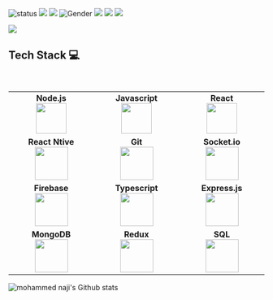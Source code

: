 ![status](https://img.shields.io/badge/status-up-brightgreen)
[![](https://img.shields.io/badge/LinkedIn-Mohammed-Naji)](https://www.linkedin.com/in/eng-mohanaji/)
[![](https://img.shields.io/badge/Gmail-mohammed@naji.dev-red)](mailto:mohammed@naji.dev)
![Gender](https://img.shields.io/badge/gender-%F0%9F%A4%B5-lightgrey)
![](https://img.shields.io/static/v1?label=skype&message=mohanagy&color=7BB32E&logo=skype) 
![](https://img.shields.io/static/v1?label=spotify&message=mohanagy&color=7BB32E&logo=spotify) 
![](https://visitor-badge.laobi.icu/badge?page_id=mohanagy)

![](https://github.com/mohanagy/mohanagy/blob/master/Naji_gif.gif?raw=true)


## Tech Stack :computer:

<br>
<table>
<tbody>
 <tr>
<td align="center" width="20%">
<span><b><center>Node.js</center></b></span> 
<img height=60px src="https://upload.wikimedia.org/wikipedia/commons/thumb/d/d9/Node.js_logo.svg/1200px-Node.js_logo.svg.png"> 
</td>

<td align="center" width="20%">
<span><b><center>Javascript</center></b></span> 
<img height=60px src="https://upload.wikimedia.org/wikipedia/commons/thumb/9/99/Unofficial_JavaScript_logo_2.svg/1024px-Unofficial_JavaScript_logo_2.svg.png"> 
</td>

<td align="center" width="20%">
<span><b><center>React</center></b></span> 
<img height=60px src="https://encrypted-tbn0.gstatic.com/images?q=tbn%3AANd9GcTLAgww5mYZA_wf-aw5sSIww98KhfSfmRx6Kw&usqp=CAU"> 
</td>
</tr>

<tr>
<td align="center" width="20%">
<span><b><center>React Ntive</center></b></span> 
<img height=65px src="https://www.codeplusinfo.com/wp-content/uploads/2020/02/react-native-logo-e1581157043920.png"> 
</td>

<td align="center" width="20%">
<span><b><center>Git</center></b></span> 
<img height=65px src="https://git-scm.com/images/logos/downloads/Git-Logo-2Color.png"> 
</td>

<td align="center" width="20%">
<span><b><center>Socket.io</center></b></span> 
<img height=65px src="https://upload.wikimedia.org/wikipedia/commons/9/96/Socket-io.svg"> 
</td>
</tr>

<tr>
<td align="center" width="20%">
<span><b><center>Firebase</center></b></span> 
<img height=65px src="https://www.gstatic.com/devrel-devsite/prod/vbf66214f2f7feed2e5d8db155bab9ace53c57c494418a1473b23972413e0f3ac/firebase/images/touchicon-180.png"> 
</td>

<td align="center" width="20%">
<span><b><center>Typescript</center></b></span> 
<img height=65px src="https://upload.wikimedia.org/wikipedia/commons/thumb/2/29/TypeScript_Logo_%28Blue%29.svg/1024px-TypeScript_Logo_%28Blue%29.svg.png"> 
</td>



<td align="center" width="20%">
<span><b><center>Express.js</center></b></span> 
<img height=65px src="https://expressjs.com/images/express-facebook-share.png"> 
</td>
</tr>

<tr>
<td align="center" width="20%">
<span><b><center>MongoDB</center></b></span> 
<img height=65px src="https://www.logolynx.com/images/logolynx/d5/d50b83324fb4fbab14cdfaf47409115b.jpeg"> 
</td>

<td align="center" width="20%">
<span><b><center>Redux</center></b></span> 
<img height=65px src="https://upload.wikimedia.org/wikipedia/commons/3/30/Redux_Logo.png"> 
</td>

<td align="center" width="20%">
<span><b><center>SQL</center></b></span> 
<img height=65px src="https://i0.wp.com/www.complexsql.com/wp-content/uploads/2017/01/sql-logo.jpg?ssl=1"> 
</td>
</tr>

</tbody>
</table>


![mohammed naji's Github stats](https://github-readme-stats-eight-cyan-12.vercel.app/api?username=mohanagy&show_icons=true&&theme=blue-green)
